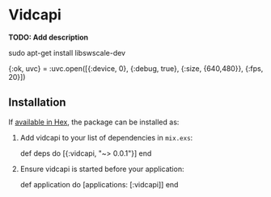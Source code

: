 # Vidcapi

**TODO: Add description**

sudo apt-get install libswscale-dev

{:ok, uvc} = :uvc.open([{:device, 0}, {:debug, true}, {:size, {640,480}}, {:fps, 20}])

## Installation

If [available in Hex](https://hex.pm/docs/publish), the package can be installed as:

  1. Add vidcapi to your list of dependencies in `mix.exs`:

        def deps do
          [{:vidcapi, "~> 0.0.1"}]
        end

  2. Ensure vidcapi is started before your application:

        def application do
          [applications: [:vidcapi]]
        end

